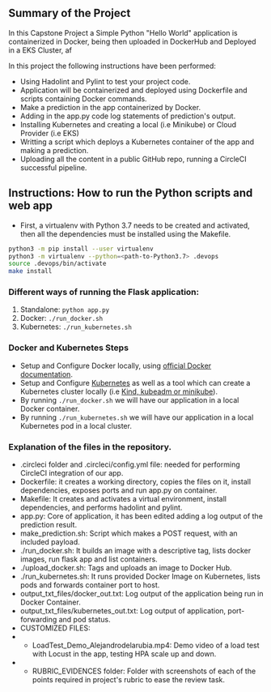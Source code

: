 ## Summary of the Project

In this Capstone Project a Simple Python "Hello World" application is containerized in Docker, being then uploaded in DockerHub and Deployed in a EKS Cluster, af

In this project the following instructions have been performed:

* Using Hadolint and Pylint to test your project code.
* Application will be containerized and deployed using Dockerfile and scripts containing Docker commands.
* Make a prediction in the app containerized by Docker.
* Adding in the app.py code log statements of prediction's output.
* Installing Kubernetes and creating a local (i.e Minikube) or Cloud Provider (i.e EKS)
* Writting a script which deploys a Kubernetes container of the app and making a prediction.
* Uploading all the content in a public GitHub repo, running a CircleCI successful pipeline.

## Instructions: How to run the Python scripts and web app 

* First, a virtualenv with Python 3.7 needs to be created and activated, then all the dependencies must be installed using the Makefile.
```bash
python3 -m pip install --user virtualenv
python3 -m virtualenv --python=<path-to-Python3.7> .devops
source .devops/bin/activate
make install
```
### Different ways of running the Flask application:

1. Standalone:  `python app.py`
2. Docker:  `./run_docker.sh`
3. Kubernetes:  `./run_kubernetes.sh`

### Docker and Kubernetes Steps

* Setup and Configure Docker locally, using [official Docker documentation](https://docs.docker.com/engine/install/).
* Setup and Configure [Kubernetes](https://kubernetes.io/releases/download/#kubectl) as well as a tool which can create a Kubernetes cluster locally (i.e [Kind, kubeadm or minikube](https://kubernetes.io/docs/tasks/tools/)).
* By running `./run_docker.sh` we will have our application in a local Docker container.
* By running `./run_kubernetes.sh` we will have our application in a local Kubernetes pod in a local cluster.

### Explanation of the files in the repository.

* .circleci folder and .circleci/config.yml file: needed for performing CircleCI integration of our app.
* Dockerfile: it creates a working directory, copies the files on it, install dependencies, exposes ports and run app.py on container.
* Makefile: It creates and activates a virtual environment, install dependencies, and performs hadolint and pylint.
* app.py: Core of application, it has been edited adding a log output of the prediction result.
* make_prediction.sh: Script which makes a POST request, with an included payload.
* ./run_docker.sh: It builds an image with a descriptive tag, lists docker images, run flask app and list containers.
* ./upload_docker.sh: Tags and uploads an image to Docker Hub.
* ./run_kubernetes.sh: It runs provided Docker Image on Kubernetes, lists pods and forwards container port to host.
* output_txt_files/docker_out.txt: Log output of the application being run in Docker Container.
* output_txt_files/kubernetes_out.txt: Log output of application, port-forwarding and pod status.
* CUSTOMIZED FILES:
* * LoadTest_Demo_Alejandrodelarubia.mp4: Demo video of a load test with Locust in the app, testing HPA scale up and down.
* * RUBRIC_EVIDENCES folder: Folder with screenshots of each of the points required in project's rubric to ease the review task.